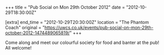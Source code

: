 +++
title = "Pub Social on Mon 29th October 2012"
date = "2012-10-29T18:30:00Z"

[extra]
end_time = "2012-10-29T20:30:00Z"
location = "The Phantom Coach"
original = "https://uwcs.co.uk/events/pub-social-on-mon-29th-october-2012-1474489065819/"
+++

Come along and meet our colourful society for food and banter at the pub\! All welcome\!

